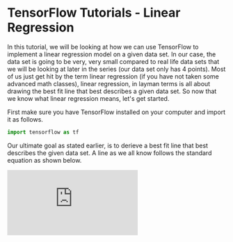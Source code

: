 # TensorFlow Tutorials - Linear Regression

In this tutorial, we will be looking at how we can use TensorFlow to implement a linear regression model on a given data set. In our case, the data set is going to be very, very small compared to real life data sets that we will be looking at later in the series (our data set only has 4 points). Most of us just get hit by the term linear regression (if you have not taken some advanced math classes), linear regression, in layman terms is all about drawing the best fit line that best describes a given data set. So now that we know what linear regression means, let's get started.

First make sure you have TensorFlow installed on your computer and import it as follows. 

```python
import tensorflow as tf
```

Our ultimate goal as stated earlier, is to derieve a best fit line that best describes the given data set. A line as we all know follows the standard equation as shown below.

![equation](http://latex.codecogs.com/gif.latex?y=mx+c)